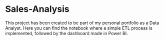 # Sales-Analysis
This project has been created to be part of my personal portfolio as a Data Analyst. Here you can find the notebook where a simple ETL process is implemented, followed by the dashboard made in Power BI.
